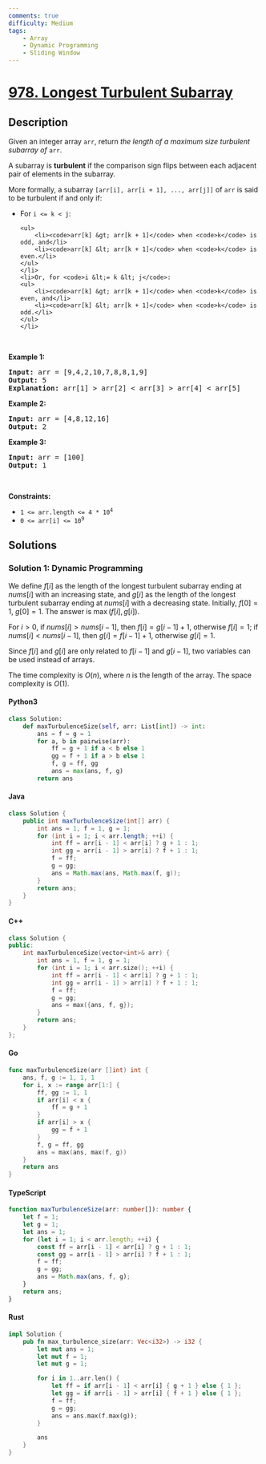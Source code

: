 ```yaml
---
comments: true
difficulty: Medium
tags:
    - Array
    - Dynamic Programming
    - Sliding Window
---
```


<!-- problem:start -->

# [978. Longest Turbulent Subarray](https://leetcode.com/problems/longest-turbulent-subarray)

## Description

<!-- description:start -->

<p>Given an integer array <code>arr</code>, return <em>the length of a maximum size turbulent subarray of</em> <code>arr</code>.</p>

<p>A subarray is <strong>turbulent</strong> if the comparison sign flips between each adjacent pair of elements in the subarray.</p>

<p>More formally, a subarray <code>[arr[i], arr[i + 1], ..., arr[j]]</code> of <code>arr</code> is said to be turbulent if and only if:</p>

<ul>
	<li>For <code>i &lt;= k &lt; j</code>:

    <ul>
    	<li><code>arr[k] &gt; arr[k + 1]</code> when <code>k</code> is odd, and</li>
    	<li><code>arr[k] &lt; arr[k + 1]</code> when <code>k</code> is even.</li>
    </ul>
    </li>
    <li>Or, for <code>i &lt;= k &lt; j</code>:
    <ul>
    	<li><code>arr[k] &gt; arr[k + 1]</code> when <code>k</code> is even, and</li>
    	<li><code>arr[k] &lt; arr[k + 1]</code> when <code>k</code> is odd.</li>
    </ul>
    </li>

</ul>

<p>&nbsp;</p>
<p><strong class="example">Example 1:</strong></p>

<pre>
<strong>Input:</strong> arr = [9,4,2,10,7,8,8,1,9]
<strong>Output:</strong> 5
<strong>Explanation:</strong> arr[1] &gt; arr[2] &lt; arr[3] &gt; arr[4] &lt; arr[5]
</pre>

<p><strong class="example">Example 2:</strong></p>

<pre>
<strong>Input:</strong> arr = [4,8,12,16]
<strong>Output:</strong> 2
</pre>

<p><strong class="example">Example 3:</strong></p>

<pre>
<strong>Input:</strong> arr = [100]
<strong>Output:</strong> 1
</pre>

<p>&nbsp;</p>
<p><strong>Constraints:</strong></p>

<ul>
	<li><code>1 &lt;= arr.length &lt;= 4 * 10<sup>4</sup></code></li>
	<li><code>0 &lt;= arr[i] &lt;= 10<sup>9</sup></code></li>
</ul>

<!-- description:end -->

## Solutions

<!-- solution:start -->

### Solution 1: Dynamic Programming

We define $f[i]$ as the length of the longest turbulent subarray ending at $\textit{nums}[i]$ with an increasing state, and $g[i]$ as the length of the longest turbulent subarray ending at $\textit{nums}[i]$ with a decreasing state. Initially, $f[0] = 1$, $g[0] = 1$. The answer is $\max(f[i], g[i])$.

For $i \gt 0$, if $\textit{nums}[i] \gt \textit{nums}[i - 1]$, then $f[i] = g[i - 1] + 1$, otherwise $f[i] = 1$; if $\textit{nums}[i] \lt \textit{nums}[i - 1]$, then $g[i] = f[i - 1] + 1$, otherwise $g[i] = 1$.

Since $f[i]$ and $g[i]$ are only related to $f[i - 1]$ and $g[i - 1]$, two variables can be used instead of arrays.

The time complexity is $O(n)$, where $n$ is the length of the array. The space complexity is $O(1)$.

<!-- tabs:start -->

#### Python3

```python
class Solution:
    def maxTurbulenceSize(self, arr: List[int]) -> int:
        ans = f = g = 1
        for a, b in pairwise(arr):
            ff = g + 1 if a < b else 1
            gg = f + 1 if a > b else 1
            f, g = ff, gg
            ans = max(ans, f, g)
        return ans
```

#### Java

```java
class Solution {
    public int maxTurbulenceSize(int[] arr) {
        int ans = 1, f = 1, g = 1;
        for (int i = 1; i < arr.length; ++i) {
            int ff = arr[i - 1] < arr[i] ? g + 1 : 1;
            int gg = arr[i - 1] > arr[i] ? f + 1 : 1;
            f = ff;
            g = gg;
            ans = Math.max(ans, Math.max(f, g));
        }
        return ans;
    }
}
```

#### C++

```cpp
class Solution {
public:
    int maxTurbulenceSize(vector<int>& arr) {
        int ans = 1, f = 1, g = 1;
        for (int i = 1; i < arr.size(); ++i) {
            int ff = arr[i - 1] < arr[i] ? g + 1 : 1;
            int gg = arr[i - 1] > arr[i] ? f + 1 : 1;
            f = ff;
            g = gg;
            ans = max({ans, f, g});
        }
        return ans;
    }
};
```

#### Go

```go
func maxTurbulenceSize(arr []int) int {
	ans, f, g := 1, 1, 1
	for i, x := range arr[1:] {
		ff, gg := 1, 1
		if arr[i] < x {
			ff = g + 1
		}
		if arr[i] > x {
			gg = f + 1
		}
		f, g = ff, gg
		ans = max(ans, max(f, g))
	}
	return ans
}
```

#### TypeScript

```ts
function maxTurbulenceSize(arr: number[]): number {
    let f = 1;
    let g = 1;
    let ans = 1;
    for (let i = 1; i < arr.length; ++i) {
        const ff = arr[i - 1] < arr[i] ? g + 1 : 1;
        const gg = arr[i - 1] > arr[i] ? f + 1 : 1;
        f = ff;
        g = gg;
        ans = Math.max(ans, f, g);
    }
    return ans;
}
```

#### Rust

```rust
impl Solution {
    pub fn max_turbulence_size(arr: Vec<i32>) -> i32 {
        let mut ans = 1;
        let mut f = 1;
        let mut g = 1;

        for i in 1..arr.len() {
            let ff = if arr[i - 1] < arr[i] { g + 1 } else { 1 };
            let gg = if arr[i - 1] > arr[i] { f + 1 } else { 1 };
            f = ff;
            g = gg;
            ans = ans.max(f.max(g));
        }

        ans
    }
}
```

<!-- tabs:end -->

<!-- solution:end -->

<!-- problem:end -->
